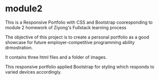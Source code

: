 # module2
This is a Responsive Portfolio with CSS and Bootstrap cooresponding to module 2 homework of Ziyong's Fullstack learning process

The objective of this project is to create a personal portfolio as a good showcase for future employer-competitive programming ability drmostration. 

It contains three html files and a folder of images.

This responsive portfolio applied Bootstrap for styling which responds to varied devices accordingly. 
